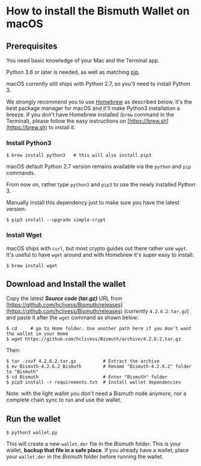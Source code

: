 # How to install the Bismuth Wallet on macOS

## Prerequisites

You need basic knowledge of your Mac and the Terminal app.

Python 3.6 or later is needed, as well as matching [pip](https://en.wikipedia.org/wiki/Pip_(package_manager)).

macOS currently still ships with Python 2.7, so you'll need to install Python 3.

We strongly recommend you to use [Homebrew](https://brew.sh) as described below, it's the best package manager for macOS and it'll make Python3 installation a breeze.
If you don't have Homebrew installed (`brew` command in the Terminal), please follow the easy instructions on [https://brew.sh](https://brew.sh) to install it.

### Install Python3

```shell
$ brew install python3   # this will also install pip3
```

macOS default Python 2.7 version remains available via the `python` and `pip` commands.

From now on, rather type `python3` and `pip3` to use the newly installed Python 3.

Manually install this dependency just to make sure you have the latest version:
```
$ pip3 install --upgrade simple-crypt
```

### Install Wget
macOS ships with `curl`, but most crypto guides out there rather use `wget`. It's useful to have `wget` around and with Homebrew it's super easy to install:
```
$ brew install wget
```

## Download and Install the wallet
Copy the latest **_Source code (tar.gz)_** URL from [https://github.com/hclivess/Bismuth/releases](https://github.com/hclivess/Bismuth/releases) (currently `4.2.6.2.tar.gz`) and paste it after the `wget` command as shown below:
```shell
$ cd     # go to Home folder. Use another path here if you don't want the wallet in your Home
$ wget https://github.com/hclivess/Bismuth/archive/4.2.6.2.tar.gz
```

Then:
```shell
$ tar -zxvf 4.2.6.2.tar.gz          # Extract the archive
$ mv Bismuth-4.2.6.2 Bismuth        # Rename "Bismuth-4.2.6.2" folder to "Bismuth"
$ cd Bismuth                        # Enter "Bismuth" folder
$ pip3 install -r requirements.txt  # Install wallet dependencies
```

Note: with the light wallet you don't need a Bismuth node anymore, nor a complete chain sync to run and use the wallet.


## Run the wallet

```
$ python3 wallet.py
```

This will create a new `wallet.der` file in the _Bismuth_ folder.
This is your wallet, **backup that file in a safe place**.
If you already have a wallet, place your `wallet.der` in the _Bismuth_ folder before running the wallet.
